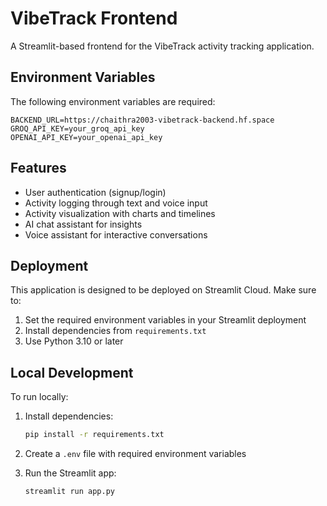 # VibeTrack Frontend

A Streamlit-based frontend for the VibeTrack activity tracking application.

## Environment Variables

The following environment variables are required:

```env
BACKEND_URL=https://chaithra2003-vibetrack-backend.hf.space
GROQ_API_KEY=your_groq_api_key
OPENAI_API_KEY=your_openai_api_key
```

## Features

- User authentication (signup/login)
- Activity logging through text and voice input
- Activity visualization with charts and timelines
- AI chat assistant for insights
- Voice assistant for interactive conversations

## Deployment

This application is designed to be deployed on Streamlit Cloud. Make sure to:

1. Set the required environment variables in your Streamlit deployment
2. Install dependencies from `requirements.txt`
3. Use Python 3.10 or later

## Local Development

To run locally:

1. Install dependencies:
   ```bash
   pip install -r requirements.txt
   ```

2. Create a `.env` file with required environment variables

3. Run the Streamlit app:
   ```bash
   streamlit run app.py
   ``` 